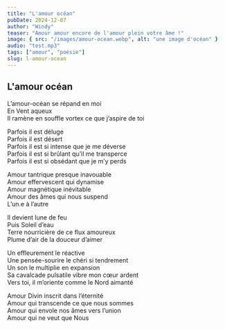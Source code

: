 ```yaml
---
title: "L'amour océan"
pubDate: 2024-12-07
author: "Windy"
teaser: "Amour amour encore de l'amour plein votre âme !"
image: { src: "/images/amour-ocean.webp", alt: "une image d'océan" }
audio: "test.mp3"
tags: ["amour", "poésie"]
slug: l-amour-ocean
---
```


## L'amour océan

L’amour-océan se répand en moi  
En Vent aqueux  
Il ramène en souffle vortex ce que j’aspire de toi

Parfois il est déluge  
Parfois il est désert  
Parfois il est si intense que je me déverse  
Parfois il est si brûlant qu’il me transperce  
Parfois il est si obsédant que je m’y perds

Amour tantrique presque inavouable  
Amour effervescent qui dynamise  
Amour magnétique inévitable  
Amour des âmes qui nous suspend  
L’un.e à l’autre

Il devient lune de feu  
Puis Soleil d’eau  
Terre nourricière de ce flux amoureux  
Plume d’air de la douceur d’aimer

Un effleurement le réactive  
Une pensée-sourire le chéri si tendrement  
Un son le multiplie en expansion  
Sa cavalcade pulsatile vibre mon cœur ardent  
Vers toi, il m’oriente comme le Nord aimanté

Amour Divin inscrit dans l’éternité  
Amour qui transcende ce que nous sommes  
Amour qui envole nos âmes vers l’union  
Amour qui ne veut que Nous
